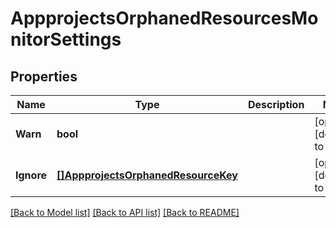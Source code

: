# AppprojectsOrphanedResourcesMonitorSettings

## Properties
Name | Type | Description | Notes
------------ | ------------- | ------------- | -------------
**Warn** | **bool** |  | [optional] [default to null]
**Ignore** | [**[]AppprojectsOrphanedResourceKey**](appprojectsOrphanedResourceKey.md) |  | [optional] [default to null]

[[Back to Model list]](../README.md#documentation-for-models) [[Back to API list]](../README.md#documentation-for-api-endpoints) [[Back to README]](../README.md)

